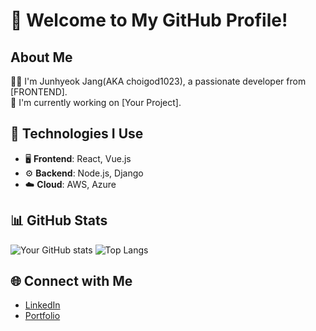 # 🌟 Welcome to My GitHub Profile!

## About Me
👩‍💻 I'm Junhyeok Jang(AKA choigod1023), a passionate developer from [FRONTEND].  
🔭 I'm currently working on [Your Project].

## 🔧 Technologies I Use
- 🖥️ **Frontend**: React, Vue.js
- ⚙️ **Backend**: Node.js, Django
- ☁️ **Cloud**: AWS, Azure

## 📊 GitHub Stats
![Your GitHub stats](https://github-readme-stats.vercel.app/api?username=choigod1023&show_icons=true&theme=tokyonight)
![Top Langs](https://github-readme-stats.vercel.app/api/top-langs/?username=choigod1023&layout=compact&theme=tokyonight)

## 🌐 Connect with Me
- [LinkedIn](https://linkedin.com/in/choigod1023)
- [Portfolio]()
